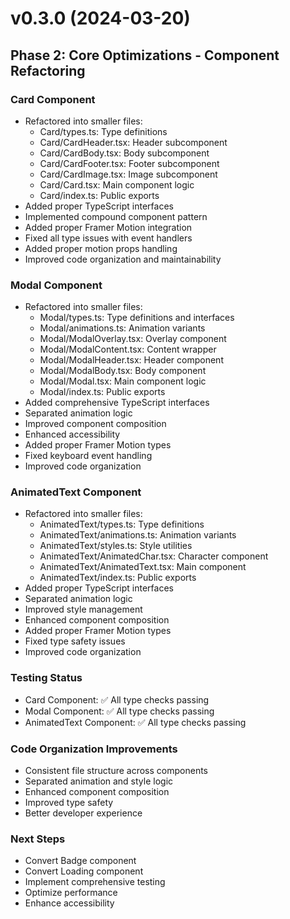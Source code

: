 # v0.3.0 (2024-03-20)

## Phase 2: Core Optimizations - Component Refactoring

### Card Component
- Refactored into smaller files:
  * Card/types.ts: Type definitions
  * Card/CardHeader.tsx: Header subcomponent
  * Card/CardBody.tsx: Body subcomponent
  * Card/CardFooter.tsx: Footer subcomponent
  * Card/CardImage.tsx: Image subcomponent
  * Card/Card.tsx: Main component logic
  * Card/index.ts: Public exports
- Added proper TypeScript interfaces
- Implemented compound component pattern
- Added proper Framer Motion integration
- Fixed all type issues with event handlers
- Added proper motion props handling
- Improved code organization and maintainability

### Modal Component
- Refactored into smaller files:
  * Modal/types.ts: Type definitions and interfaces
  * Modal/animations.ts: Animation variants
  * Modal/ModalOverlay.tsx: Overlay component
  * Modal/ModalContent.tsx: Content wrapper
  * Modal/ModalHeader.tsx: Header component
  * Modal/ModalBody.tsx: Body component
  * Modal/Modal.tsx: Main component logic
  * Modal/index.ts: Public exports
- Added comprehensive TypeScript interfaces
- Separated animation logic
- Improved component composition
- Enhanced accessibility
- Added proper Framer Motion types
- Fixed keyboard event handling
- Improved code organization

### AnimatedText Component
- Refactored into smaller files:
  * AnimatedText/types.ts: Type definitions
  * AnimatedText/animations.ts: Animation variants
  * AnimatedText/styles.ts: Style utilities
  * AnimatedText/AnimatedChar.tsx: Character component
  * AnimatedText/AnimatedText.tsx: Main component
  * AnimatedText/index.ts: Public exports
- Added proper TypeScript interfaces
- Separated animation logic
- Improved style management
- Enhanced component composition
- Added proper Framer Motion types
- Fixed type safety issues
- Improved code organization

### Testing Status
- Card Component: ✅ All type checks passing
- Modal Component: ✅ All type checks passing
- AnimatedText Component: ✅ All type checks passing

### Code Organization Improvements
- Consistent file structure across components
- Separated animation and style logic
- Enhanced component composition
- Improved type safety
- Better developer experience

### Next Steps
- Convert Badge component
- Convert Loading component
- Implement comprehensive testing
- Optimize performance
- Enhance accessibility
